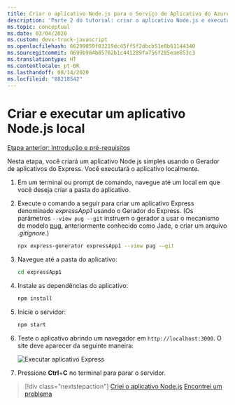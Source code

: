 ```yaml
---
title: Criar o aplicativo Node.js para o Serviço de Aplicativo do Azure por meio do Visual Studio Code
description: 'Parte 2 do tutorial: criar o aplicativo Node.js e executá-lo localmente'
ms.topic: conceptual
ms.date: 03/04/2020
ms.custom: devx-track-javascript
ms.openlocfilehash: 66299059f03219dc45ff5f2dbcb51e8b61144340
ms.sourcegitcommit: 0699b984b85782b1c441289fa756f285eae853c3
ms.translationtype: HT
ms.contentlocale: pt-BR
ms.lasthandoff: 08/14/2020
ms.locfileid: "88218542"
---
```

# <a name="create-and-run-a-local-nodejs-app"></a>Criar e executar um aplicativo Node.js local

[Etapa anterior: Introdução e pré-requisitos](tutorial-vscode-azure-app-service-node-01.md)

Nesta etapa, você criará um aplicativo Node.js simples usando o Gerador de aplicativos do Express. Você executará o aplicativo localmente.

1. Em um terminal ou prompt de comando, navegue até um local em que você deseja criar a pasta do aplicativo.

1. Execute o comando a seguir para criar um aplicativo Express denominado *expressApp1* usando o Gerador do Express. (Os parâmetros `--view pug --git` instruem o gerador a usar o mecanismo de modelo [pug](https://pugjs.org/api/getting-started.html), anteriormente conhecido como Jade, e criar um arquivo *.gitignore*.)

    ```bash
    npx express-generator expressApp1 --view pug -–git
    ```

1. Navegue até a pasta do aplicativo:

    ```bash
    cd expressApp1
    ```

1. Instale as dependências do aplicativo:

    ```bash
    npm install
    ```

1. Inicie o servidor:

    ```bash
    npm start
    ```

1. Teste o aplicativo abrindo um navegador em `http://localhost:3000`. O site deve aparecer da seguinte maneira:

    ![Executar aplicativo Express](media/deploy-azure/express.png)

1. Pressione **Ctrl**+**C** no terminal para parar o servidor.

> [!div class="nextstepaction"]
> [Criei o aplicativo Node.js](tutorial-vscode-azure-app-service-node-03.md) [Encontrei um problema](https://www.research.net/r/PWZWZ52?tutorial=node-deployment-azureappservice&step=create-app)

